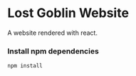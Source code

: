 # Lost Goblin Website

A website rendered with react.

### Install npm dependencies

```bash
npm install
```